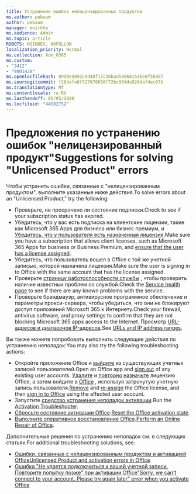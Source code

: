```yaml
---
title: Устранение ошибок нелицензированных продуктов
ms.author: pebaum
author: pebaum
manager: mnirkhe
ms.audience: Admin
ms.topic: article
ROBOTS: NOINDEX, NOFOLLOW
localization_priority: Normal
ms.collection: Adm_O365
ms.custom:
- "3412"
- "9001428"
ms.openlocfilehash: 89d0e589329d40f17c36baa54868154be0f5b887
ms.sourcegitcommit: f28dafa0f727870038f72bc904da926daf4ec07b
ms.translationtype: MT
ms.contentlocale: ru-RU
ms.lasthandoff: 06/05/2020
ms.locfileid: "44582752"
---
```

# <a name="suggestions-for-solving-unlicensed-product-errors"></a><span data-ttu-id="4297e-102">Предложения по устранению ошибок "нелицензированный продукт"</span><span class="sxs-lookup"><span data-stu-id="4297e-102">Suggestions for solving "Unlicensed Product" errors</span></span>

<span data-ttu-id="4297e-103">Чтобы устранить ошибки, связанные с "нелицензированным продуктом", выполните указанные ниже действия.</span><span class="sxs-lookup"><span data-stu-id="4297e-103">To solve errors about an "Unlicensed Product," try the following:</span></span>

- <span data-ttu-id="4297e-104">Проверьте, не просрочено ли состояние подписки.</span><span class="sxs-lookup"><span data-stu-id="4297e-104">Check to see if your subscription status has expired.</span></span>
- <span data-ttu-id="4297e-105">Убедитесь, что у вас есть подписка на клиентские лицензии, такие как Microsoft 365 Apps для бизнеса или бизнес премиум, и [Убедитесь, что у пользователя есть назначенная лицензия](https://docs.microsoft.com/microsoft-365/admin/add-users/add-users).</span><span class="sxs-lookup"><span data-stu-id="4297e-105">Make sure you have a subscription that allows client licenses, such as Microsoft 365 Apps for business or Business Premium, and [ensure that the user has a license assigned](https://docs.microsoft.com/microsoft-365/admin/add-users/add-users).</span></span> 
- <span data-ttu-id="4297e-106">Убедитесь, что пользователь вошел в Office с той же учетной записью, которой назначена лицензия.</span><span class="sxs-lookup"><span data-stu-id="4297e-106">Make sure the user is signing in to Office with the same account that has the license assigned.</span></span>
- <span data-ttu-id="4297e-107">Проверьте [страницу работоспособности службы](https://docs.microsoft.com/office365/enterprise/view-service-health) , чтобы проверить наличие известных проблем со службой.</span><span class="sxs-lookup"><span data-stu-id="4297e-107">Check the [Service health page](https://docs.microsoft.com/office365/enterprise/view-service-health) to see if there are any known problems with the service.</span></span>
- <span data-ttu-id="4297e-108">Проверьте брандмауэр, антивирусное программное обеспечение и параметры прокси-сервера, чтобы убедиться, что они не блокируют доступ приложений Microsoft 365 к Интернету.</span><span class="sxs-lookup"><span data-stu-id="4297e-108">Check your firewall, antivirus software, and proxy settings to confirm that they are not blocking Microsoft 365 apps access to the Internet.</span></span> <span data-ttu-id="4297e-109">Просмотр [URL-адресов и диапазонов IP-адресов](https://docs.microsoft.com/office365/enterprise/urls-and-ip-address-ranges).</span><span class="sxs-lookup"><span data-stu-id="4297e-109">See [URLs and IP address ranges](https://docs.microsoft.com/office365/enterprise/urls-and-ip-address-ranges).</span></span>

<span data-ttu-id="4297e-110">Вы также можете попробовать выполнить следующие действия по устранению неполадок:</span><span class="sxs-lookup"><span data-stu-id="4297e-110">You may also try the following troubleshooting actions:</span></span> 

- <span data-ttu-id="4297e-111">Откройте приложение Office и [выйдите](https://support.office.com/article/5a20dc11-47e9-4b6f-945d-478cb6d92071) из существующих учетных записей пользователей.</span><span class="sxs-lookup"><span data-stu-id="4297e-111">Open an Office app and [sign out](https://support.office.com/article/5a20dc11-47e9-4b6f-945d-478cb6d92071) of any existing user accounts.</span></span> <span data-ttu-id="4297e-112">[Удалите](https://docs.microsoft.com/microsoft-365/admin/manage/remove-licenses-from-users) и [повторно назначьте](https://docs.microsoft.com/microsoft-365/admin/manage/assign-licenses-to-users) лицензию Office, а затем войдите в [Office](https://support.office.com/article/628ea040-f265-49de-b986-be09c3ebf8a9) , используя затронутую учетную запись пользователя.</span><span class="sxs-lookup"><span data-stu-id="4297e-112">[Remove](https://docs.microsoft.com/microsoft-365/admin/manage/remove-licenses-from-users) and [re-assign](https://docs.microsoft.com/microsoft-365/admin/manage/assign-licenses-to-users) the Office license, and then [sign in to Office](https://support.office.com/article/628ea040-f265-49de-b986-be09c3ebf8a9) using the affected user account.</span></span>
- <span data-ttu-id="4297e-113">Запустите [средство устранения неполадок активации](https://aka.ms/SARA-OfficeActivation-Alchemy).</span><span class="sxs-lookup"><span data-stu-id="4297e-113">Run the [Activation Troubleshooter](https://aka.ms/SARA-OfficeActivation-Alchemy).</span></span>
- <span data-ttu-id="4297e-114">[Сбросьте состояние активации Office](https://docs.microsoft.com/office365/troubleshoot/activation/reset-office-365-proplus-activation-state).</span><span class="sxs-lookup"><span data-stu-id="4297e-114">[Reset the Office activation state](https://docs.microsoft.com/office365/troubleshoot/activation/reset-office-365-proplus-activation-state).</span></span> 
- <span data-ttu-id="4297e-115">[Выполните оперативное восстановление Office](https://support.office.com/Article/7821d4b6-7c1d-4205-aa0e-a6b40c5bb88b).</span><span class="sxs-lookup"><span data-stu-id="4297e-115">[Perform an Online Repair of Office](https://support.office.com/Article/7821d4b6-7c1d-4205-aa0e-a6b40c5bb88b).</span></span>

<span data-ttu-id="4297e-116">Дополнительные решения по устранению неполадок см. в следующих статьях:</span><span class="sxs-lookup"><span data-stu-id="4297e-116">For additional troubleshooting solutions, see:</span></span> 

- [<span data-ttu-id="4297e-117">Ошибки, связанные с нелицензированным продуктом и активацией Office</span><span class="sxs-lookup"><span data-stu-id="4297e-117">Unlicensed Product and activation errors in Office</span></span>](https://support.office.com/Article/0d23d3c0-c19c-4b2f-9845-5344fedc4380)
- [<span data-ttu-id="4297e-118">Ошибка "Не удается подключиться к вашей учетной записи. Повторите попытку позже" при активации Office</span><span class="sxs-lookup"><span data-stu-id="4297e-118">"Sorry, we can't connect to your account. Please try again later" error when you activate Office</span></span>](https://docs.microsoft.com/office/troubleshoot/activation-installation/issue-when-activate-office-from-office-365)